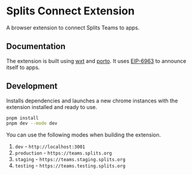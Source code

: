 # Splits Connect Extension

A browser extension to connect Splits Teams to apps.

## Documentation

The extension is built using [wxt](https://wxt.dev/) and [porto](https://porto.sh/). It uses [EIP-6963](https://eips.ethereum.org/EIPS/eip-6963) to announce itself to apps.

## Development

Installs dependencies and launches a new chrome instances with the extension installed and ready to use.

```bash
pnpm install
pnpm dev --mode dev
```

You can use the following modes when building the extension.

1. `dev` - `http://localhost:3001`
2. `production` - `https://teams.splits.org`
3. `staging` - `https://teams.staging.splits.org`
4. `testing` - `https://teams.testing.splits.org`
